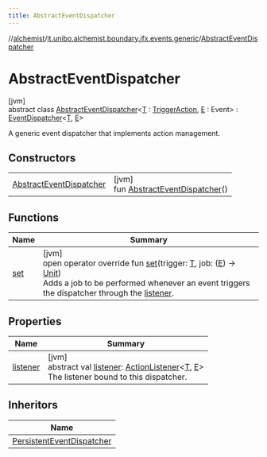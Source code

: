 ```yaml
---
title: AbstractEventDispatcher
---
```

//[alchemist](../../../index.html)/[it.unibo.alchemist.boundary.jfx.events.generic](../index.html)/[AbstractEventDispatcher](index.html)



# AbstractEventDispatcher



[jvm]\
abstract class [AbstractEventDispatcher](index.html)<[T](index.html) : [TriggerAction](../-trigger-action/index.html), [E](index.html) : Event> : [EventDispatcher](../-event-dispatcher/index.html)<[T](index.html), [E](index.html)> 

A generic event dispatcher that implements action management.



## Constructors


| | |
|---|---|
| [AbstractEventDispatcher](-abstract-event-dispatcher.html) | [jvm]<br>fun [AbstractEventDispatcher](-abstract-event-dispatcher.html)() |


## Functions


| Name | Summary |
|---|---|
| [set](set.html) | [jvm]<br>open operator override fun [set](set.html)(trigger: [T](index.html), job: ([E](index.html)) -> [Unit](https://kotlinlang.org/api/latest/jvm/stdlib/kotlin/-unit/index.html))<br>Adds a job to be performed whenever an event triggers the dispatcher through the [listener](index.html#-555057390%2FProperties%2F-134779887). |


## Properties


| Name | Summary |
|---|---|
| [listener](index.html#-555057390%2FProperties%2F-134779887) | [jvm]<br>abstract val [listener](index.html#-555057390%2FProperties%2F-134779887): [ActionListener](../-action-listener/index.html)<[T](index.html), [E](index.html)><br>The listener bound to this dispatcher. |


## Inheritors


| Name |
|---|
| [PersistentEventDispatcher](../-persistent-event-dispatcher/index.html) |

